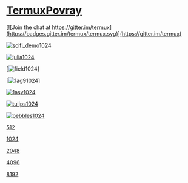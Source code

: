 # [TermuxPovray](https://github.com/sdrausty/TermuxPovray)

[![Join the chat at https://gitter.im/termux](https://badges.gitter.im/termux/termux.svg)](https://gitter.im/termux)

[![scifi_demo1024](https://sdrausty.github.io/TermuxPovray/docs/files/scifi_demo/scifi_demo1024.png)](https://sdrausty.github.io/TermuxPovray/docs/files/scifi_demo/scifi_demo1024.png)

[![julia1024](https://sdrausty.github.io/TermuxPovray/docs/files/julia/julia1024.png)](https://sdrausty.github.io/TermuxPovray/docs/files/julia/julia1024.png)

[![field1024](https://sdrausty.github.io/TermuxPovray/docs/files/field/field1024.png)]

[![1ag91024](https://sdrausty.github.io/TermuxPovray/docs/files/nih/1ag91024.png)]

[![1asy1024](https://sdrausty.github.io/TermuxPovray/docs/files/nih/1asy1024.png)](https://sdrausty.github.io/TermuxPovray/docs/files/nih/1asy1024.png)

[![tulips1024](https://sdrausty.github.io/TermuxPovray/docs/files/tulips/tulips1024.png)](https://sdrausty.github.io/TermuxPovray/docs/files/tulips/tulips1024.png)

[![pebbles1024](https://sdrausty.github.io/TermuxPovray/docs/files/pebbles/pebbles1024.png)](https://sdrausty.github.io/TermuxPovray/docs/files/pebbles/pebbles1024.png)

[512](512)

[1024](1024)

[2048](2048)

[4096](4096)

[8192](8192)

